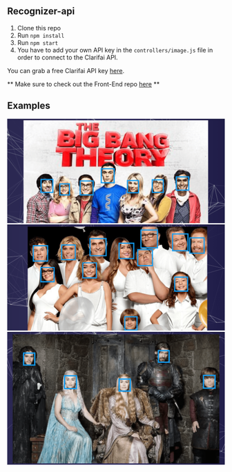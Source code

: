 ## Recognizer-api

1. Clone this repo
2. Run `npm install`
3. Run `npm start`
4. You have to add your own API key in the `controllers/image.js` file in order to connect to the Clarifai API.

You can grab a free Clarifai API key [here](https://www.clarifai.com/).

** Make sure to check out the Front-End repo [here](https://github.com/eneax/recognizer) **

## Examples
![the-big-bang-theory](https://github.com/eneax/recognizer/blob/master/examples/big-bang.png)
![modern-family](https://github.com/eneax/recognizer/blob/master/examples/modern-family.png)
![game-of-thrones](https://github.com/eneax/recognizer/blob/master/examples/game-of-thrones.png)
